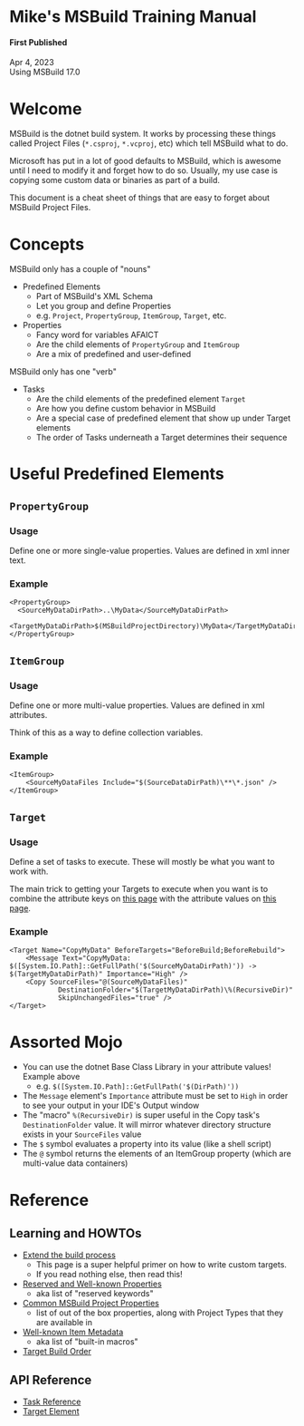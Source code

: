 # Mike's MSBuild Training Manual

#### First Published
Apr 4, 2023\
Using MSBuild 17.0

# Welcome

MSBuild is the dotnet build system. It works by processing these things called Project Files (`*.csproj`, `*.vcproj`, etc) which tell MSBuild what to do.

Microsoft has put in a lot of good defaults to MSBuild, which is awesome until I need to modify it and forget how to do so. Usually, my use case is copying some custom data or binaries as part of a build.

This document is a cheat sheet of things that are easy to forget about MSBuild Project Files.

# Concepts

MSBuild only has a couple of "nouns"

* Predefined Elements
  * Part of MSBuild's XML Schema
  * Let you group and define Properties
  * e.g. `Project`, `PropertyGroup`, `ItemGroup`, `Target`, etc.
* Properties
  * Fancy word for variables AFAICT
  * Are the child elements of `PropertyGroup` and `ItemGroup`
  * Are a mix of predefined and user-defined

MSBuild only has one "verb"

* Tasks
  * Are the child elements of the predefined element `Target`
  * Are how you define custom behavior in MSBuild
  * Are a special case of predefined element that show up under Target elements
  * The order of Tasks underneath a Target determines their sequence
  
# Useful Predefined Elements

## `PropertyGroup`

### Usage

Define one or more single-value properties. Values are defined in xml inner text.

### Example

```
<PropertyGroup>
  <SourceMyDataDirPath>..\MyData</SourceMyDataDirPath>
  <TargetMyDataDirPath>$(MSBuildProjectDirectory)\MyData</TargetMyDataDirPath>
</PropertyGroup>
```

## `ItemGroup`

### Usage

Define one or more multi-value properties. Values are defined in xml attributes.

Think of this as a way to define collection variables.

### Example

```
<ItemGroup>
    <SourceMyDataFiles Include="$(SourceDataDirPath)\**\*.json" />
</ItemGroup>
```

## `Target`

### Usage

Define a set of tasks to execute. These will mostly be what you want to work with.

The main trick to getting your Targets to execute when you want is to combine the attribute keys on [this page](https://learn.microsoft.com/en-us/visualstudio/msbuild/target-build-order) with the attribute values on [this page](https://learn.microsoft.com/en-us/visualstudio/msbuild/how-to-extend-the-visual-studio-build-process).

### Example

```
<Target Name="CopyMyData" BeforeTargets="BeforeBuild;BeforeRebuild">
    <Message Text="CopyMyData: $([System.IO.Path]::GetFullPath('$(SourceMyDataDirPath)')) -> $(TargetMyDataDirPath)" Importance="High" />
    <Copy SourceFiles="@(SourceMyDataFiles)"
            DestinationFolder="$(TargetMyDataDirPath)\%(RecursiveDir)"
            SkipUnchangedFiles="true" />
</Target>
```

# Assorted Mojo

* You can use the dotnet Base Class Library in your attribute values! Example above
  * e.g. `$([System.IO.Path]::GetFullPath('$(DirPath)'))`
* The `Message` element's `Importance` attribute must be set to `High` in order to see your output in your IDE's Output window
* The "macro" `%(RecursiveDir)` is super useful in the Copy task's `DestinationFolder` value. It will mirror whatever directory structure exists in your `SourceFiles` value
* The `$` symbol evaluates a property into its value (like a shell script)
* The `@` symbol returns the elements of an ItemGroup property (which are multi-value data containers)


# Reference

## Learning and HOWTOs

* [Extend the build process](https://learn.microsoft.com/en-us/visualstudio/msbuild/how-to-extend-the-visual-studio-build-process)
  * This page is a super helpful primer on how to write custom targets.
  * If you read nothing else, then read this!
* [Reserved and Well-known Properties](https://learn.microsoft.com/en-us/visualstudio/msbuild/msbuild-reserved-and-well-known-properties)
  * aka list of "reserved keywords"
* [Common MSBuild Project Properties](https://learn.microsoft.com/en-us/visualstudio/msbuild/common-msbuild-project-properties)
  * list of out of the box properties, along with Project Types that they are available in
* [Well-known Item Metadata](https://learn.microsoft.com/en-us/visualstudio/msbuild/msbuild-well-known-item-metadata)
  * aka list of "built-in macros"
* [Target Build Order](https://learn.microsoft.com/en-us/visualstudio/msbuild/target-build-order)

## API Reference

* [Task Reference](https://learn.microsoft.com/en-us/visualstudio/msbuild/msbuild-task-reference)
* [Target Element](https://learn.microsoft.com/en-us/visualstudio/msbuild/target-element-msbuild)
